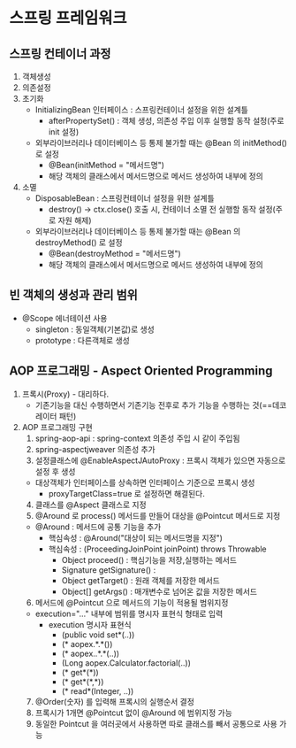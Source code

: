 # 스프링 프레임워크

## 스프링 컨테이너 과정 
1. 객체생성
2. 의존설정
3. 초기화
    - InitializingBean 인터페이스 : 스프링컨테이너 설정을 위한 설계틀
      - afterPropertySet() : 객체 생성, 의존성 주입 이후 실행할 동작 설정(주로 init 설정)
    - 외부라이브러리나 데이터베이스 등 통제 불가할 때는 @Bean 의 initMethod() 로 설정 
      - @Bean(initMethod = "메서드명")
      - 해당 객체의 클래스에서 메서드명으로 메서드 생성하여 내부에 정의
4. 소멸
   - DisposableBean : 스프링컨테이너 설정을 위한 설계틀
     - destroy() -> ctx.close() 호출 시, 컨테이너 소멸 전 실행할 동작 설정(주로 자원 해제)
   - 외부라이브러리나 데이터베이스 등 통제 불가할 때는 @Bean 의 destroyMethod() 로 설정
     - @Bean(destroyMethod = "메서드명")
     - 해당 객체의 클래스에서 메서드명으로 메서드 생성하여 내부에 정의

## 빈 객체의 생성과 관리 범위
   - @Scope 에너테이션 사용
     - singleton : 동일객체(기본값)로 생성
     - prototype : 다른객체로 생성

## AOP 프로그래밍 - Aspect Oriented Programming
   1. 프록시(Proxy) - 대리하다. 
      - 기존기능을 대신 수행하면서 기존기능 전후로 추가 기능을 수행하는 것(==데코레이터 패턴)
   2. AOP 프로그래밍 구현
      1) spring-aop-api : spring-context 의존성 주입 시 같이 주입됨 
      2) spring-aspectjweaver 의존성 추가
      3) 설정클래스에 @EnableAspectJAutoProxy : 프록시 객체가 있으면 자동으로 설정 후 생성
        - 대상객체가 인터페이스를 상속하면 인터페이스 기준으로 프록시 생성
          - proxyTargetClass=true 로 설정하면 해결된다. 
      4) 클래스를 @Aspect 클래스로 지정
      5) @Around 로 process() 메서드를 만들어 대상을 @Pointcut 메서드로 지정
        - @Around : 메서드에 공통 기능을 추가
          - 핵심속성 : @Around("대상이 되는 메서드명을 지정")
          - 핵심속성 : (ProceedingJoinPoint joinPoint) throws Throwable
            - Object proceed() : 핵심기능을 저장,실행하는 메서드
            - Signature getSignature() :
            - Object getTarget() : 원래 객체를 저장한 메서드
            - Object[] getArgs() : 매개변수로 넘어온 값을 저장한 메서드
      6) 메서드에 @Pointcut 으로 메서드의 기능이 적용될 범위지정
        - execution="..." 내부에 범위를 명시자 표현식 형태로 입력
          - execution 명시자 표현식
            - (public void set*(..))
            - (* aopex.\*.*())
            - (* aopex..\*.*(..))
            - (Long aopex.Calculator.factorial(..))
            - (* get*(*))
            - (* get*(\*,*))
            - (* read*(Integer, ..))
      7) @Order(숫자) 를 입력해 프록시의 실행순서 결정
      8) 프록시가 1개면 @Pointcut 없이 @Around 에 범위지정 가능
      9) 동일한 Pointcut 을 여러곳에서 사용하면 따로 클래스를 빼서 공통으로 사용 가능
       